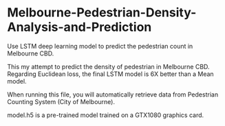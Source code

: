 # Melbourne-Pedestrian-Density-Analysis-and-Prediction
Use LSTM deep learning model to predict the pedestrian count in Melbourne CBD.

This my attempt to predict the density of pedestrian in Melbourne CBD. Regarding Euclidean loss, the final LSTM model is 6X better than a Mean model. 

When running this file, you will automatically retrieve data from Pedestrian Counting System (City of Melbourne).

model.h5 is a pre-trained model trained on a GTX1080 graphics card. 

